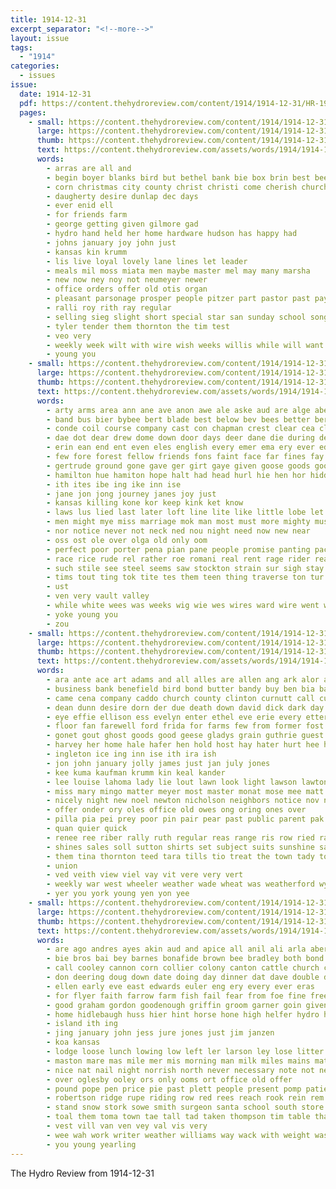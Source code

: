 ```yaml
---
title: 1914-12-31
excerpt_separator: "<!--more-->"
layout: issue
tags:
  - "1914"
categories:
  - issues
issue:
  date: 1914-12-31
  pdf: https://content.thehydroreview.com/content/1914/1914-12-31/HR-1914-12-31.pdf
  pages:
    - small: https://content.thehydroreview.com/content/1914/1914-12-31/small/HR-1914-12-31-01.jpg
      large: https://content.thehydroreview.com/content/1914/1914-12-31/large/HR-1914-12-31-01.jpg
      thumb: https://content.thehydroreview.com/content/1914/1914-12-31/thumbnails/HR-1914-12-31-01.jpg
      text: https://content.thehydroreview.com/assets/words/1914/1914-12-31/HR-1914-12-31-01.txt
      words:
        - arras are all and
        - begin boyer blanks bird but bethel bank bie box brin best been
        - corn christmas city county christ christi come cherish church cold
        - daugherty desire dunlap dec days
        - ever enid ell
        - for friends farm
        - george getting given gilmore gad
        - hydro hand held her home hardware hudson has happy had
        - johns january joy john just
        - kansas kin krumm
        - lis live loyal lovely lane lines let leader
        - meals mil moss miata men maybe master mel may many marsha
        - new now ney noy not neumeyer newer
        - office orders offer old otis organ
        - pleasant parsonage prosper people pitzer part pastor past pay
        - ralli roy rith ray regular
        - selling sieg slight short special star san sunday school song
        - tyler tender them thornton the tim test
        - veo very
        - weekly week wilt with wire wish weeks willis while will want wheat warm working
        - young you
    - small: https://content.thehydroreview.com/content/1914/1914-12-31/small/HR-1914-12-31-02.jpg
      large: https://content.thehydroreview.com/content/1914/1914-12-31/large/HR-1914-12-31-02.jpg
      thumb: https://content.thehydroreview.com/content/1914/1914-12-31/thumbnails/HR-1914-12-31-02.jpg
      text: https://content.thehydroreview.com/assets/words/1914/1914-12-31/HR-1914-12-31-02.txt
      words:
        - arty arms area ann ane ave anon awe ale aske aud are alge abe ata anna all arma and aun ard age
        - band bus bier bybee bert blade best below bev bees better ber bot bote buce bis bin bent back barrier bio black bere bows bower bet brilliant bund burroughs but been buy belong bitter bean
        - conde coil course company cast con chapman crest clear cea clas came che city cape coli cousin clayton come clever cold
        - dae dot dear drew dome down door days deer dane die during deen day dixon
        - erin ean end ent even eles english every emer ema ery ever edgar
        - few fore forest fellow friends fons faint face far fines fay fix fate for farm fan felt found fall from
        - gertrude ground gone gave ger girt gaye given goose goods good grown geyer gather gil
        - hamilton hue hamiton hope halt had head hurl hie hen hor hidden her horry hot high home him hitte hour hardware honor hee how hide hort host hand hin has hydro
        - ith ites ibe ing ike inn ise
        - jane jon jong journey janes joy just
        - kansas killing kone kor keep kink ket know
        - laws lus lied last later loft line lite like little lobe let life late left lay lant lish lofty lad lust les love lies long lim
        - men might mye miss marriage mok man most must more mighty mus many mans manner mis mar made merit
        - nor notice never not neck ned nou night need now new near
        - oss ost ole over olga old only oom
        - perfect poor porter pena pian pane people promise panting pace por ping palmer per pease past priest pleasure person
        - race rice rude rel rather roe romani real rent rage rider reach rathe rye rod route ras
        - such stile see steel seems saw stockton strain sur sigh stay seward seah sala shook sie sou she story sip store sey son strane sega sit sei strange straight sleep said summit short sas smooth size serita sat saturday strong
        - tims tout ting tok tite tes them teen thing traverse ton tur tat take thew ties thet terrible treasure thee tie temp tase tarman tree toe tae too than thad taken the tori then tho toward tha taran thi tin top
        - ust
        - ven very vault valley
        - while white wees was weeks wig wie wes wires ward wire went will water weakly wan with west walt williams way well watt week wight wax wied wilt wake wile winning
        - yoke young you
        - zou
    - small: https://content.thehydroreview.com/content/1914/1914-12-31/small/HR-1914-12-31-03.jpg
      large: https://content.thehydroreview.com/content/1914/1914-12-31/large/HR-1914-12-31-03.jpg
      thumb: https://content.thehydroreview.com/content/1914/1914-12-31/thumbnails/HR-1914-12-31-03.jpg
      text: https://content.thehydroreview.com/assets/words/1914/1914-12-31/HR-1914-12-31-03.txt
      words:
        - ara ante ace art adams and all alles are allen ang ark alor ata ago artice ates ana aiken
        - business bank benefield bird bond butter bandy buy ben bia babe borer batty best board born busing bem bres big bice buckmaster but bore bottle brunk butler begin bran block back brother bring barber bail been bus boy blanch
        - came cena company caddo church county clinton curnutt call cushing cine change come chain can clara canton christian curtis craw chair carey cheyenne cas claud cheney christmas carrie coast cece court cream charley cartier child carney calvert cheer cure collier cost chris comfort cancer christ cause clyde carver campbel clute corn counsellor city case
        - dean dunn desire dorn der due death down david dick dark day date dry dee davenport delay duro dearborn dec dan deb diem dinner del days dohn daughter
        - eye effie ellison ess evelyn enter ethel eve erie every etter earl est ent ene
        - floor fan farewell ford frida for farms few from former fost friday famous fields fort first folks faith felton friends frank french farm frum far
        - gonet gout ghost goods good geese gladys grain guthrie guest gera grover goodner given goad glad gones gust games george gam griffin going
        - harvey her home hale hafer hen hold host hay hater hurt hee how hinton held hettie hope ham hie hom hop health hor hazel holiday horse hoes hye hae hundred hydro him hens hus hil heeman had holderman halls has hearing
        - ingleton ice ing inn ise ith ira ish
        - jon john january jolly james just jan july jones
        - kee kuma kaufman krumm kin keal kander
        - lee louise lahoma lady lie lout lawn look light lawson lawton league laundry large lena live last laine loss law left leone lane less len lowing lacy lin loan little lizzie
        - miss mary mingo matter meyer most master monat mose mee matt money many made monday mobile mall mill moore mace mantel mildred marsh mis mound miah minister members mers mathe meal miller mett mas mey morning mitchell more mon mane mexico mere missouri much
        - nicely night new noel newton nicholson neighbors notice nov now neumeyer nash nan near nee nona ning nice not
        - offer onder ory oles office old owes ong oring ones over
        - pilla pia pei prey poor pin pair pear past public parent pak private palace palm paul present ply pleasant preston price packard page pan pope phon pond por persons per peat prayer pastor
        - quan quier quick
        - renee ree riber rally ruth regular reas range ris row ried ray russell renew reno rach rent ren real read rockers route
        - shines sales soll sutton shirts set subject suits sunshine saturday seems sie said say school sacha siege sack stuff she stadig scott sear second stone sting sons spens seay seta seto sale sick save see sion sip stick sarah star stith seis sun show son stella ser six springs seat sunday
        - them tina thornton teed tara tills tio treat the town tady top tes taken theis truman take tae thurs thralls tha tour then tek teat ton teh tie thein terhune texas
        - union
        - ved veith view viel vay vit vere very vert
        - weekly war west wheeler weather wade wheat was weatherford wyatt wire winter with will well wife wedding waldron want wee williams went woods wright wark willis why weeks wind wali wane week
        - yer you york young yen yon yee
    - small: https://content.thehydroreview.com/content/1914/1914-12-31/small/HR-1914-12-31-04.jpg
      large: https://content.thehydroreview.com/content/1914/1914-12-31/large/HR-1914-12-31-04.jpg
      thumb: https://content.thehydroreview.com/content/1914/1914-12-31/thumbnails/HR-1914-12-31-04.jpg
      text: https://content.thehydroreview.com/assets/words/1914/1914-12-31/HR-1914-12-31-04.txt
      words:
        - are ago andres ayes akin aud and apice all anil ali arla aber aus ally adams alt ake
        - bie bros bai bey barnes bonafide brown bee bradley both bond bound body boys brood bank best bene boy buggy bull bas brow been but bay beg binder byrum baby bede brought bureau born
        - call cooley cannon corn collier colony canton cattle church can china churches city clayton chu crawford colt clock cee christmas came credit come clerk cos christ chante clyde cox cal
        - don deering doug down date doing day dinner dat dave double deal daughter done degree dec
        - ellen early eve east edwards euler eng ery every ever eras
        - for flyer faith farrow farm fish fail fear from foe fine free fares fresh fry
        - good graham gordon goodenough griffin groom garner goin given german grounds gibson green
        - home hidlebaugh huss hier hint horse hone high helfer hydro herndon harness hattie health held head heup hold hor house has her howe
        - island ith ing
        - jing january john jess jure jones just jim janzen
        - koa kansas
        - lodge loose lunch lowing low left ler larson ley lose litter lam lawson last lain little
        - maston mare mas mile mer mis morning man milk miles mains mathe mules marsh much money miss miller may meyers market made mise
        - nice nat nail night norrish north never necessary note not new ned
        - over oglesby ooley ors only ooms ort office old offer
        - pound pope pen price pie past plett people present pomp patient pitzer per public pay poland pee phillip pleasant peak
        - robertson ridge rupe riding row red rees reach rook rein rem
        - stand snow stork sowe smith surgeon santa school south store stock sears short supper spring side sodders steer sarah sine scott sincere sch sho she sick sur sero shape star sale span sun sunday sieh shelton saturday stinson shaffer shoats set sunda spain smooth sales square sow
        - toal them toma town tae tall tad taken thompson tim table thane tree thie tope teacher the top
        - vest vill van ven vey val vis very
        - wee wah work writer weather williams way wack with weight was words wagon while winter will weatherford wheat weekly week west wie wife
        - you young yearling
---
```


The Hydro Review from 1914-12-31

<!--more-->

